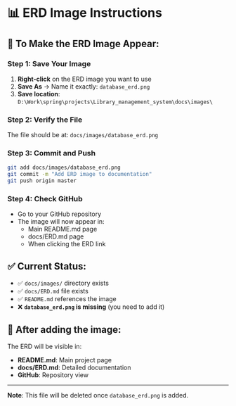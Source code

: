 # 📊 ERD Image Instructions

## 🎯 To Make the ERD Image Appear:

### Step 1: Save Your Image
1. **Right-click** on the ERD image you want to use
2. **Save As** → Name it exactly: `database_erd.png`
3. **Save location**: `D:\Work\spring\projects\Library_management_system\docs\images\`

### Step 2: Verify the File
The file should be at: `docs/images/database_erd.png`

### Step 3: Commit and Push
```bash
git add docs/images/database_erd.png
git commit -m "Add ERD image to documentation"
git push origin master
```

### Step 4: Check GitHub
- Go to your GitHub repository
- The image will now appear in:
  - Main README.md page
  - docs/ERD.md page
  - When clicking the ERD link

## ✅ Current Status:
- ✅ `docs/images/` directory exists
- ✅ `docs/ERD.md` file exists  
- ✅ `README.md` references the image
- ❌ **`database_erd.png` is missing** (you need to add it)

## 🔗 After adding the image:
The ERD will be visible in:
- **README.md**: Main project page
- **docs/ERD.md**: Detailed documentation
- **GitHub**: Repository view

---

**Note**: This file will be deleted once `database_erd.png` is added.
